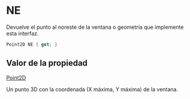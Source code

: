 # NE

Devuelve el punto al noreste de la ventana o geometría que implemente esta interfaz.

```csharp
Point2D NE { get; }
```

## Valor de la propiedad

[Point2D](../../Point2D.md)

Un punto 3D con la coordenada \(X máxima, Y máxima\) de la ventana.

